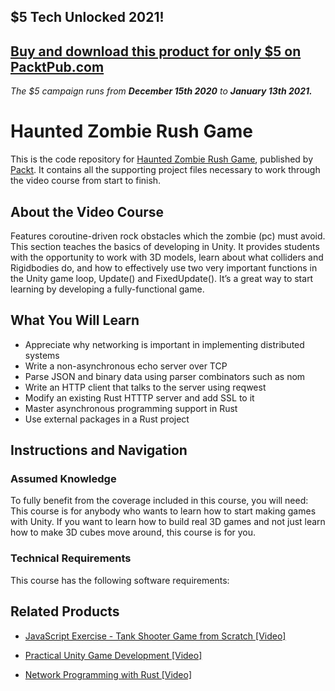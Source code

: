 ## $5 Tech Unlocked 2021!
[Buy and download this product for only $5 on PacktPub.com](https://www.packtpub.com/)
-----
*The $5 campaign         runs from __December 15th 2020__ to __January 13th 2021.__*

# Haunted Zombie Rush Game
This is the code repository for [Haunted Zombie Rush Game](https://www.packtpub.com/application-development/network-programming-rust-video?utm_source=github&utm_medium=repository&utm_campaign=9781789348071), published by [Packt](https://www.packtpub.com/?utm_source=github). It contains all the supporting project files necessary to work through the video course from start to finish.
## About the Video Course
Features coroutine-driven rock obstacles which the zombie (pc) must avoid. This section teaches the basics of developing in Unity. It provides students with the opportunity to work with 3D models, learn about what colliders and Rigidbodies do, and how to effectively use two very important functions in the Unity game loop, Update() and FixedUpdate(). It’s a great way to start learning by developing a fully-functional game.

<H2>What You Will Learn</H2>
<DIV class=book-info-will-learn-text>
<UL>
<LI>Appreciate why networking is important in implementing distributed systems 
<LI>Write a non-asynchronous echo server over TCP 
<LI>Parse JSON and binary data using parser combinators such as nom 
<LI>Write an HTTP client that talks to the server using reqwest 
<LI>Modify an existing Rust HTTTP server and add SSL to it 
<LI>Master asynchronous programming support in Rust 
<LI>Use external packages in a Rust project </LI></UL></DIV>

## Instructions and Navigation
### Assumed Knowledge
To fully benefit from the coverage included in this course, you will need:<br/>
This course is for anybody who wants to learn how to start making games with Unity. If you want to learn how to build real 3D games and not just learn how to make 3D cubes move around, this course is for you.
### Technical Requirements
This course has the following software requirements:<br/>
                         

## Related Products
* [JavaScript Exercise - Tank Shooter Game from Scratch [Video]](https://www.packtpub.com/application-development/network-programming-rust-video?utm_source=github&utm_medium=repository&utm_campaign=9781789348071)

* [Practical Unity Game Development [Video]](https://www.packtpub.com/application-development/network-programming-rust-video?utm_source=github&utm_medium=repository&utm_campaign=9781789348071)

* [Network Programming with Rust [Video]](https://www.packtpub.com/application-development/network-programming-rust-video?utm_source=github&utm_medium=repository&utm_campaign=9781789348071)

